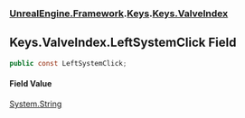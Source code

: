 ### [UnrealEngine.Framework](./UnrealEngine-Framework.md 'UnrealEngine.Framework').[Keys](./UnrealEngine-Framework-Keys.md 'UnrealEngine.Framework.Keys').[Keys.ValveIndex](./UnrealEngine-Framework-Keys-ValveIndex.md 'UnrealEngine.Framework.Keys.ValveIndex')
## Keys.ValveIndex.LeftSystemClick Field
  
```csharp
public const LeftSystemClick;
```
#### Field Value
[System.String](https://docs.microsoft.com/en-us/dotnet/api/System.String 'System.String')  
